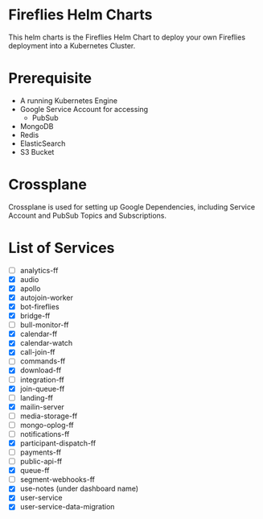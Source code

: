 # Fireflies Helm Charts

This helm charts is the Fireflies Helm Chart to deploy your own Fireflies deployment into a Kubernetes Cluster.

# Prerequisite

- A running Kubernetes Engine
- Google Service Account for accessing
    - PubSub
- MongoDB
- Redis
- ElasticSearch
- S3 Bucket

# Crossplane

Crossplane is used for setting up Google Dependencies, including Service Account and PubSub Topics and Subscriptions.

# List of Services

- [ ] analytics-ff
- [x] audio
- [x] apollo
- [x] autojoin-worker
- [x] bot-fireflies
- [x] bridge-ff
- [ ] bull-monitor-ff
- [x] calendar-ff
- [x] calendar-watch
- [x] call-join-ff
- [ ] commands-ff
- [x] download-ff
- [ ] integration-ff
- [x] join-queue-ff
- [ ] landing-ff
- [x] mailin-server
- [ ] media-storage-ff
- [ ] mongo-oplog-ff
- [ ] notifications-ff
- [x] participant-dispatch-ff
- [ ] payments-ff
- [ ] public-api-ff
- [x] queue-ff
- [ ] segment-webhooks-ff
- [x] use-notes (under dashboard name)
- [x] user-service
- [x] user-service-data-migration